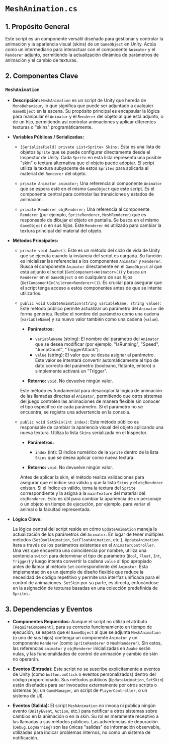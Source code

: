 # `MeshAnimation.cs`

## 1. Propósito General

Este script es un componente versátil diseñado para gestionar y controlar la animación y la apariencia visual (skins) de un `GameObject` en Unity. Actúa como un intermediario para interactuar con el componente `Animator` y el `Renderer` adjunto, permitiendo la actualización dinámica de parámetros de animación y el cambio de texturas.

## 2. Componentes Clave

### `MeshAnimation`

*   **Descripción:** `MeshAnimation` es un script de Unity que hereda de `MonoBehaviour`, lo que significa que puede ser adjuntado a cualquier `GameObject` en la escena. Su propósito principal es encapsular la lógica para manipular el `Animator` y el `Renderer` del objeto al que está adjunto, o de un hijo, permitiendo así controlar animaciones y aplicar diferentes texturas o "skins" programáticamente.

*   **Variables Públicas / Serializadas:**

    *   `[SerializeField] private List<Sprite> Skins;`
        Esta es una lista de objetos `Sprite` que se puede configurar directamente desde el Inspector de Unity. Cada `Sprite` en esta lista representa una posible "skin" o textura alternativa que el objeto puede adoptar. El script utiliza la textura subyacente de estos `Sprites` para aplicarla al material del `Renderer` del objeto.

    *   `private Animator animator;`
        Una referencia al componente `Animator` que se espera esté en el mismo `GameObject` que este script. Es el componente central para controlar las transiciones y estados de animación.

    *   `private Renderer objRenderer;`
        Una referencia al componente `Renderer` (por ejemplo, `SpriteRenderer`, `MeshRenderer`) que es responsable de dibujar el objeto en pantalla. Se busca en el mismo `GameObject` o en sus hijos. Este `Renderer` es utilizado para cambiar la textura principal del material del objeto.

*   **Métodos Principales:**

    *   `private void Awake()`:
        Este es un método del ciclo de vida de Unity que se ejecuta cuando la instancia del script es cargada. Su función es inicializar las referencias a los componentes `Animator` y `Renderer`. Busca el componente `Animator` directamente en el `GameObject` al que está adjunto el script (`GetComponent<Animator>()`) y busca un `Renderer` en el `GameObject` o en cualquiera de sus hijos (`GetComponentInChildren<Renderer>()`). Es crucial para asegurar que el script tenga acceso a estos componentes antes de que se intente utilizarlos.

    *   `public void UpdateAnimation(string variableName, string value)`:
        Este método público permite actualizar un parámetro del `Animator` de forma genérica. Recibe el nombre del parámetro como una cadena (`variableName`) y su nuevo valor también como una cadena (`value`).

        *   **Parámetros:**
            *   `variableName` (string): El nombre del parámetro del `Animator` que se desea modificar (por ejemplo, "IsRunning", "Speed", "JumpCount", "TriggerAttack").
            *   `value` (string): El valor que se desea asignar al parámetro. Este valor se intentará convertir automáticamente al tipo de dato correcto del parámetro (booleano, flotante, entero) o simplemente activará un "Trigger".

        *   **Retorno:** `void`. No devuelve ningún valor.

        Este método es fundamental para desacoplar la lógica de animación de las llamadas directas al `Animator`, permitiendo que otros sistemas del juego controlen las animaciones de manera flexible sin conocer el tipo específico de cada parámetro. Si el parámetro no se encuentra, se registra una advertencia en la consola.

    *   `public void SetSkin(int index)`:
        Este método público es responsable de cambiar la apariencia visual del objeto aplicando una nueva textura. Utiliza la lista `Skins` serializada en el Inspector.

        *   **Parámetros:**
            *   `index` (int): El índice numérico de la `Sprite` dentro de la lista `Skins` que se desea aplicar como nueva textura.

        *   **Retorno:** `void`. No devuelve ningún valor.

        Antes de aplicar la skin, el método realiza validaciones para asegurar que el índice sea válido y que la lista `Skins` y el `objRenderer` existan. Si el índice es válido, toma la textura del `Sprite` correspondiente y la asigna a la `mainTexture` del material del `objRenderer`. Esto es útil para cambiar la apariencia de un personaje o un objeto en tiempo de ejecución, por ejemplo, para variar el animal o la facultad representada.

*   **Lógica Clave:**

    La lógica central del script reside en cómo `UpdateAnimation` maneja la actualización de los parámetros del `Animator`. En lugar de tener múltiples métodos (`SetBoolAnimation`, `SetFloatAnimation`, etc.), `UpdateAnimation` itera a través de los parámetros existentes en el `AnimatorController`. Una vez que encuentra una coincidencia por nombre, utiliza una sentencia `switch` para determinar el tipo de parámetro (`Bool`, `Float`, `Int`, `Trigger`) y luego intenta convertir la cadena `value` al tipo apropiado antes de llamar al método `Set` correspondiente del `Animator`. Esta implementación es un ejemplo de diseño flexible que reduce la necesidad de código repetitivo y permite una interfaz unificada para el control de animaciones. `SetSkin` por su parte, es directa, enfocándose en la asignación de texturas basadas en una colección predefinida de `Sprites`.

## 3. Dependencias y Eventos

*   **Componentes Requeridos:**
    Aunque el script no utiliza el atributo `[RequireComponent]`, para su correcto funcionamiento en tiempo de ejecución, se espera que el `GameObject` al que se adjunta `MeshAnimation` (o uno de sus hijos) contenga un componente `Animator` y un componente `Renderer` (como `SpriteRenderer` o `MeshRenderer`). Sin estos, las referencias `animator` y `objRenderer` inicializadas en `Awake` serán nulas, y las funcionalidades de control de animación y cambio de skin no operarán.

*   **Eventos (Entrada):**
    Este script no se suscribe explícitamente a eventos de Unity (como `button.onClick` o eventos personalizados) dentro del código proporcionado. Sus métodos públicos (`UpdateAnimation`, `SetSkin`) están diseñados para ser invocados externamente por otros scripts o sistemas (ej. un `GameManager`, un script de `PlayerController`, o un sistema de UI).

*   **Eventos (Salida):**
    El script `MeshAnimation` no invoca ni publica ningún evento (`UnityEvent`, `Action`, etc.) para notificar a otros sistemas sobre cambios en la animación o en la skin. Su rol es meramente receptivo a las llamadas a sus métodos públicos. Las advertencias de depuración (`Debug.LogWarning`) son las únicas "salidas" de información observable, utilizadas para indicar problemas internos, no como un sistema de notificación.